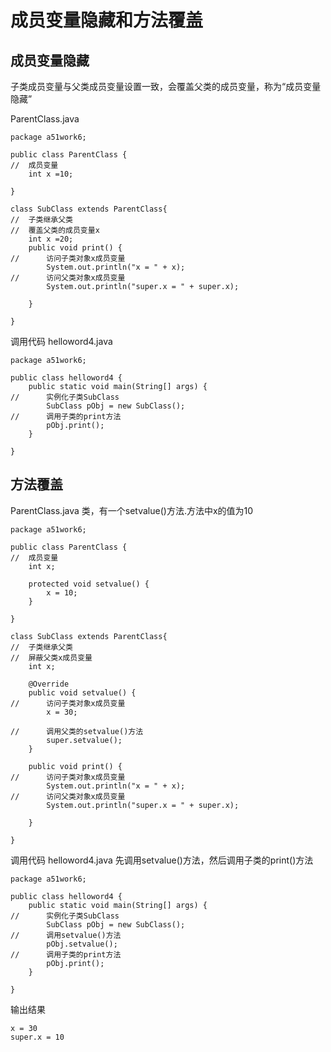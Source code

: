 # 成员变量隐藏和方法覆盖

## 成员变量隐藏
子类成员变量与父类成员变量设置一致，会覆盖父类的成员变量，称为“成员变量隐藏”


ParentClass.java
``` 
package a51work6;

public class ParentClass {
//	成员变量
	int x =10;
	
}

class SubClass extends ParentClass{
//	子类继承父类
//	覆盖父类的成员变量x
	int x =20;
	public void print() {
//		访问子类对象x成员变量
		System.out.println("x = " + x);
//		访问父类对象x成员变量
		System.out.println("super.x = " + super.x);
		
	}
	
}
```
调用代码 helloword4.java

``` 
package a51work6;

public class helloword4 {
	public static void main(String[] args) {
//		实例化子类SubClass
		SubClass pObj = new SubClass();
//		调用子类的print方法
		pObj.print();
	}

}

```


## 方法覆盖

ParentClass.java 类，有一个setvalue()方法.方法中x的值为10
``` 
package a51work6;

public class ParentClass {
//	成员变量
	int x;
	
	protected void setvalue() {
		x = 10;
	}
	
}

class SubClass extends ParentClass{
//	子类继承父类
//	屏蔽父类x成员变量
	int x;
	
	@Override
	public void setvalue() {
//		访问子类对象x成员变量
		x = 30;
		
//		调用父类的setvalue()方法
		super.setvalue();
	}
	
	public void print() {
//		访问子类对象x成员变量
		System.out.println("x = " + x);
//		访问父类对象x成员变量
		System.out.println("super.x = " + super.x);
		
	}
	
}
```

调用代码 helloword4.java 先调用setvalue()方法，然后调用子类的print()方法

``` 
package a51work6;

public class helloword4 {
	public static void main(String[] args) {
//		实例化子类SubClass
		SubClass pObj = new SubClass();
//		调用setvalue()方法
		pObj.setvalue();
//		调用子类的print方法
		pObj.print();
	}

}

```

输出结果
``` 
x = 30
super.x = 10
```